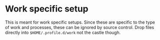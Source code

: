 # Work specific setup
This is meant for work specific setups.  Since these are specific to the type of work and processes, these can be ignored by source control.  Drop files directly into `$HOME/.profile.d/work` not the castle though.
